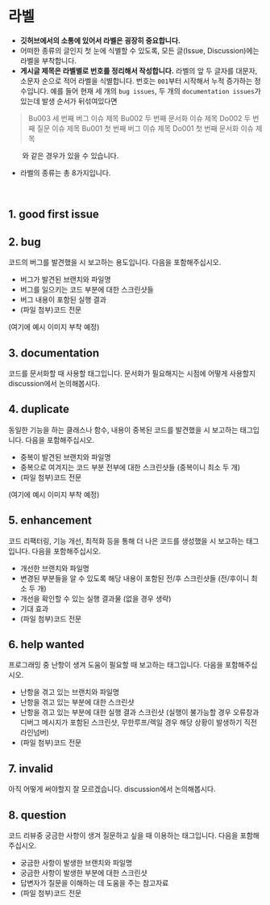 # 라벨
* **깃허브에서의 소통에 있어서 라벨은 굉장히 중요합니다.**
* 어떠한 종류의 글인지 첫 눈에 식별할 수 있도록, 모든 글(Issue, Discussion)에는 라벨을 부착합니다.
* **게시글 제목은 라벨별로 번호를 정리해서 작성합니다.**
라벨의 앞 두 글자를 대문자, 소문자 순으로 적어 라벨을 식별합니다.
번호는 `001`부터 시작해서 누적 증가하는 정수입니다.
예를 들어 현재 세 개의 `bug issues`, 두 개의 `documentation issues`가 있는데 발생 순서가 뒤섞여있다면

>Bu003 세 번째 버그 이슈 제목
>Bu002 두 번째 문서화 이슈 제목
>Do002 두 번째 질문 이슈 제목
>Bu001 첫 번째 버그 이슈 제목
>Do001 첫 번째 문서화 이슈 제목

&nbsp;&nbsp;&nbsp;&nbsp;&nbsp;&nbsp;&nbsp;와 같은 경우가 있을 수 있습니다.

* 라벨의 종류는 총 8가지입니다.
<br/>

## 1. good first issue



## 2. bug
코드의 버그를 발견했을 시 보고하는 용도입니다.
다음을 포함해주십시오.

- 버그가 발견된 브랜치와 파일명
- 버그를 일으키는 코드 부분에 대한 스크린샷들
- 버그 내용이 포함된 실행 결과
- (파일 첨부)코드 전문



(여기에 예시 이미지 부착 예정)


## 3. documentation
코드를 문서화할 때 사용할 태그입니다.
문서화가 필요해지는 시점에 어떻게 사용할지 discussion에서 논의해봅시다.


## 4. duplicate
동일한 기능을 하는 클래스나 함수, 내용이 중복된 코드를 발견했을 시 보고하는 태그입니다.
다음을 포함해주십시오.

- 중복이 발견된 브랜치와 파일명
- 중복으로 여겨지는 코드 부분 전부에 대한 스크린샷들 (중복이니 최소 두 개)
- (파일 첨부)코드 전문

(여기에 예시 이미지 부착 예정)


## 5. enhancement
코드 리팩터링, 기능 개선, 최적화 등을 통해 더 나은 코드를 생성했을 시 보고하는 태그입니다.
다음을 포함해주십시오.

- 개선한 브랜치와 파일명
- 변경된 부분들을 알 수 있도록 해당 내용이 포함된 전/후 스크린샷들 (전/후이니 최소 두 개)
- 개선을 확인할 수 있는 실행 결과물 (없을 경우 생략)
- 기대 효과
- (파일 첨부)코드 전문


## 6. help wanted
프로그래밍 중 난항이 생겨 도움이 필요할 때 보고하는 태그입니다.
다음을 포함해주십시오.

- 난항을 겪고 있는 브랜치와 파일명
- 난항을 겪고 있는 부분에 대한 스크린샷
- 난항을 겪고 있는 부분에 대한 실행 결과 스크린샷 (실행이 불가능할 경우 오류창과 디버그 메시지가 포함된 스크린샷, 무한루프/렉일 경우 해당 상황이 발생하기 직전 라인넘버)
- (파일 첨부)코드 전문


## 7. invalid
아직 어떻게 써야할지 잘 모르겠습니다.
discussion에서 논의해봅시다.


## 8. question
코드 리뷰중 궁금한 사항이 생겨 질문하고 싶을 때 이용하는 태그입니다.
다음을 포함해주십시오.

- 궁금한 사항이 발생한 브랜치와 파일명
- 궁금한 사항이 발생한 부분에 대한 스크린샷
- 답변자가 질문을 이해하는 데 도움을 주는 참고자료
- (파일 첨부)코드 전문